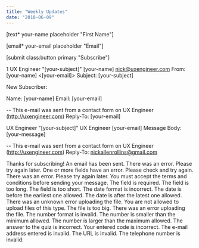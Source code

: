 ```yaml
---
title: "Weekly Updates"
date: "2018-06-09"
---
```


\[text\* your-name placeholder "First Name"\]

\[email\* your-email placeholder "Email"\]

\[submit class:button primary "Subscribe"\]

1 UX Engineer "\[your-subject\]" \[your-name\] nick@uxengineer.com From: \[your-name\] <\[your-email\]> Subject: \[your-subject\]

New Subscriber:

Name: \[your-name\] Email: \[your-email\]

\-- This e-mail was sent from a contact form on UX Engineer (http://uxengineer.com) Reply-To: \[your-email\]

UX Engineer "\[your-subject\]" UX Engineer \[your-email\] Message Body: \[your-message\]

\-- This e-mail was sent from a contact form on UX Engineer (http://uxengineer.com) Reply-To: nickallenrollins@gmail.com

Thanks for subscribing! An email has been sent. There was an error. Please try again later. One or more fields have an error. Please check and try again. There was an error. Please try again later. You must accept the terms and conditions before sending your message. The field is required. The field is too long. The field is too short. The date format is incorrect. The date is before the earliest one allowed. The date is after the latest one allowed. There was an unknown error uploading the file. You are not allowed to upload files of this type. The file is too big. There was an error uploading the file. The number format is invalid. The number is smaller than the minimum allowed. The number is larger than the maximum allowed. The answer to the quiz is incorrect. Your entered code is incorrect. The e-mail address entered is invalid. The URL is invalid. The telephone number is invalid.

